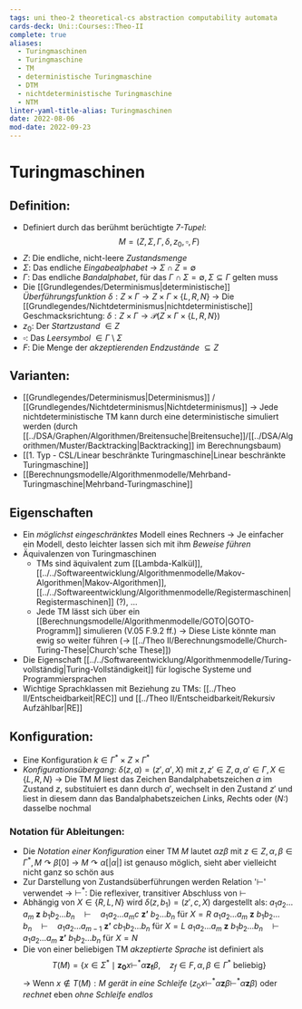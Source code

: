 ```yaml
---
tags: uni theo-2 theoretical-cs abstraction computability automata
cards-deck: Uni::Courses::Theo-II
complete: true
aliases:
  - Turingmaschinen
  - Turingmaschine
  - TM
  - deterministische Turingmaschine
  - DTM
  - nichtdeterministische Turingmaschine
  - NTM
linter-yaml-title-alias: Turingmaschinen
date: 2022-08-06
mod-date: 2022-09-23
---
```


# Turingmaschinen

## Definition:
- Definiert durch das berühmt berüchtigte *7-Tupel*:
$$M = (Z,\Sigma,\Gamma,\delta,z_0,\square,F)$$
- $Z:$ Die endliche, nicht-leere *Zustandsmenge*
- $\Sigma:$ Das endliche *Eingabealphabet*
	-> $\Sigma\cap Z=\emptyset$
- $\Gamma:$ Das endliche *Bandalphabet*, für das $\Gamma\cap\Sigma=\emptyset,\Sigma\subseteq\Gamma$ gelten muss
- Die [[Grundlegendes/Determinismus|deterministische]] *Überführungsfunktion* $\delta:Z\times\Gamma\rightarrow Z\times\Gamma\times\{L,R,N\}$
	-> Die [[Grundlegendes/Nichtdeterminismus|nichtdeterministische]] Geschmacksrichtung: $\delta:Z\times\Gamma\rightarrow\mathcal{P}(Z\times\Gamma\times\{L,R,N\})$
- $z_0:$ Der *Startzustand* $\in Z$
- $\square:$ Das *Leersymbol* $\in\Gamma\setminus\Sigma$
- $F:$ Die Menge der *akzeptierenden Endzustände* $\subseteq Z$

## Varianten:
- [[Grundlegendes/Determinismus|Determinismus]] / [[Grundlegendes/Nichtdeterminismus|Nichtdeterminismus]]
	-> Jede nichtdeterministische TM kann durch eine deterministische simuliert werden (durch [[../DSA/Graphen/Algorithmen/Breitensuche|Breitensuche]]/[[../DSA/Algorithmen/Muster/Backtracking|Backtracking]] im Berechnungsbaum)
- [[1. Typ - CSL/Linear beschränkte Turingmaschine|Linear beschränkte Turingmaschine]]
- [[Berechnungsmodelle/Algorithmenmodelle/Mehrband-Turingmaschine|Mehrband-Turingmaschine]]

## Eigenschaften
- Ein *möglichst eingeschränktes* Modell eines Rechners
	-> Je einfacher ein Modell, desto leichter lassen sich mit ihm *Beweise führen*
- Äquivalenzen von Turingmaschinen
	- TMs sind äquivalent zum [[Lambda-Kalkül]], [[../../Softwareentwicklung/Algorithmenmodelle/Makov-Algorithmen|Makov-Algorithmen]], [[../../Softwareentwicklung/Algorithmenmodelle/Registermaschinen|Registermaschinen]] (?), …
	- Jede TM lässt sich über ein [[Berechnungsmodelle/Algorithmenmodelle/GOTO|GOTO-Programm]] simulieren (V.05 F.9.2 ff.)
	-> Diese Liste könnte man ewig so weiter führen (-> [[../Theo II/Berechnungsmodelle/Church-Turing-These|Church'sche These]])
- Die Eigenschaft [[../../Softwareentwicklung/Algorithmenmodelle/Turing-vollständig|Turing-Vollständigkeit]] für logische Systeme und Programmiersprachen
- Wichtige Sprachklassen mit Beziehung zu TMs: [[../Theo II/Entscheidbarkeit|REC]] und [[../Theo II/Entscheidbarkeit/Rekursiv Aufzählbar|RE]]

## Konfiguration:
- Eine Konfiguration $k\in\Gamma^*\times Z\times\Gamma^*$
- *Konfigurationsübergang*: $\delta(z,a)=(z',a',X)$ mit $z,z'\in Z,a,a'\in\Gamma,X\in\{L,R,N\}$
	-> Die TM $M$ liest das Zeichen Bandalphabetszeichen $a$ im Zustand $z,$ substituiert es dann durch $a',$ wechselt in den Zustand $z'$ und liest in diesem dann das Bandalphabetszeichen *L*inks, *R*echts oder (*N:*) dasselbe nochmal

### Notation für Ableitungen:
- Die *Notation einer Konfiguration* einer TM $M$ lautet $\alpha z\beta$ mit $z\in Z,\alpha,\beta\in\Gamma^*,M\curvearrowright\beta[0]$
	-> $M\curvearrowright\alpha[|\alpha|]$ ist genauso möglich, sieht aber vielleicht nicht ganz so schön aus
- Zur Darstellung von Zustandsüberführungen werden Relation '$\vdash$' verwendet
	-> $\vdash^*:$ Die reflexiver, transitiver Abschluss von $\vdash$
- Abhängig von $X\in\{R,L,N\}$ wird $\delta(z,b_1)=(z',c,X)$ dargestellt als:
	$a_1a_2\dots a_m~\textbf{z}~b_1b_2\dots b_n\quad\vdash\quad a_1a_2\dots a_mc~\textbf{z'}~b_2\dots b_n$ für $X=R$
	$a_1a_2\dots a_m~\textbf{z}~b_1b_2\dots b_n\quad\vdash\quad a_1a_2\dots a_{m-1}~\textbf{z'}~cb_1b_2\dots b_n$ für $X=L$
	$a_1a_2\dots a_m~\textbf{z}~b_1b_2\dots b_n\quad\vdash\quad a_1a_2\dots a_m~\textbf{z'}~b_1b_2\dots b_n$ für $X=N$
- Die von einer beliebigen TM *akzeptierte Sprache* ist definiert als
$$T(M)=\{x\in\Sigma^*\mid\textbf{z}_\textbf{0}x\vdash^*\alpha \textbf{z}_\textbf{f}\beta,\quad z_f\in F,\alpha,\beta\in\Gamma^*\text{ beliebig}\}$$
	-> Wenn $x\notin T(M):M$ *gerät in eine Schleife* ($z_0x\vdash^*\alpha\textbf{z}\beta\vdash^*\alpha\textbf{z}\beta$) oder *rechnet* eben *ohne Schleife endlos*
